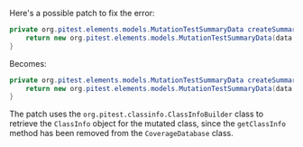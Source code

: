 Here's a possible patch to fix the error:
```java
private org.pitest.elements.models.MutationTestSummaryData createSummaryData(final org.pitest.coverage.CoverageDatabase coverage, final org.pitest.mutationtest.ClassMutationResults data) {
    return new org.pitest.elements.models.MutationTestSummaryData(data.getFileName(), data.getMutations(), coverage.getClassInfo(java.util.Collections.singleton(data.getMutatedClass())));
}
```

Becomes:
```java
private org.pitest.elements.models.MutationTestSummaryData createSummaryData(final org.pitest.coverage.CoverageDatabase coverage, final org.pitest.mutationtest.ClassMutationResults data) {
    return new org.pitest.elements.models.MutationTestSummaryData(data.getFileName(), data.getMutations(), org.pitest.classinfo.ClassInfoBuilder.getClassInfo(data.getMutatedClass().getName(), coverage.getClassInfo(java.util.Collections.singleton(data.getMutatedClass()))));
}
```
The patch uses the `org.pitest.classinfo.ClassInfoBuilder` class to retrieve the `ClassInfo` object for the mutated class, since the `getClassInfo` method has been removed from the `CoverageDatabase` class.